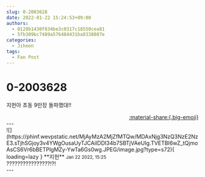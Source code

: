 ```yaml
---
slug: 0-2003628
date: 2022-01-22 15:24:53+09:00
authors:
  - 0128b1430f834be3c0317c18550cea81
  - 5fb309bc7489a576484431ba8338807e
categories:
  - Jiheon
tags:
  - Fan Post
---
```


# 0-2003628

<div class="post-container" markdown="1">
<div class="content-container md-sidebar__scrollwrap" markdown="1">

지헌아 초동 9만장 돌파했대!!

</div>
</div>

<div style="text-align: right;" markdown="1">
<a href="https://weverse.io/fromis9/fanpost/0-2003628" style="text-align: right;">:material-share:{.big-emoji}</a>
</div>
---

<div class="comments-container md-sidebar__scrollwrap" markdown="1">
<div class="comment" markdown="1">
<div class='id-container' markdown="1">
![](https://phinf.wevpstatic.net/MjAyMzA2MjZfMTQw/MDAxNjg3NzQ3NzE2NzE3.sTjhSGjoy3v4YWgOusaUyTJCAiIDDI34b7SBTjVAeUIg.TVETBI6wZ_tQjmoAsCS6Vr6bBETPlgMZy-YwTa6Gs0wg.JPEG/image.jpg?type=s72){ loading=lazy }
**<span class="artist">지헌</span>** <small>Jan 22 2022, 15:25</small><br>
</div>
<div class='comment-body' markdown="1">
????????????????!?!
</div>
</div>
</div>
---
